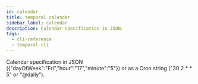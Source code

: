 ```yaml
---
id: calendar
title: temporal calendar
sidebar_label: calendar
description: Calendar specification in JSON.
tags:
  - cli-reference
  - temporal-cli
---
```


Calendar specification in JSON ({"dayOfWeek":"Fri","hour":"17","minute":"5"}) or as a Cron string ("30 2 \* \* 5" or "@daily").
